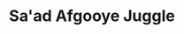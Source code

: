 ---
type: "still"
title: "Sa'ad Afgooye Juggle"
image: "Sa'ad Afgooye Juggle.png"
thumbnail: "Sa'ad Afgooye Juggle_thumb.jpg"
---